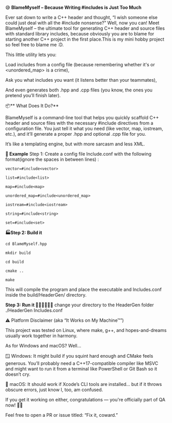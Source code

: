 😅 **BlameMyself – Because Writing #includes is Just Too Much**

Ever sat down to write a C++ header and thought, “I wish someone else could just deal with all the #include nonsense?” Well, now you can! Meet BlameMyself – the ultimate tool for generating C++ header and source files with standard library includes, because obviously you are to blame for starting another C++ project in the first place.This is my mini hobby project so feel free to blame me :D.

This little utility lets you:

Load includes from a config file (because remembering whether it's <map> or <unordered_map> is a crime),

Ask you what includes you want (it listens better than your teammates),

And even generates both .hpp and .cpp files (you know, the ones you pretend you’ll finish later).

📦** What Does It Do?**

BlameMyself is a command-line tool that helps you quickly scaffold C++ header and source files with the necessary #include directives from a configuration file. You just tell it what you need (like vector, map, iostream, etc.), and it’ll generate a proper .hpp and optional .cpp file for you.

It’s like a templating engine, but with more sarcasm and less XML.

**🧪 Example**
Step 1: Create a config file
Include.conf with the following format(ignore the spaces in between lines) :

    vector=#include<vector>
    
    list=#include<list>
    
    map=#include<map>
    
    unordered_map=#include<unordered_map>
    
    iostream=#include<iostream>
    
    string=#include<string>
    
    set=#include<set>

**🏭Step 2: Build it**
    
    cd BlameMyself.hpp
    
    mkdir build
    
    cd build
    
    cmake ..
    
    make

This will compile the program and place the executable and Includes.conf inside the build/HeaderGen/ directory.

**Step 3: Run it 🏃‍♂️🏃‍♂️🏃‍♂️**
    change your directory to the HeaderGen folder
    ./HeaderGen <FileName> Includes.conf


⚠️ Platform Disclaimer (aka “It Works on My Machine™”)

This project was tested on Linux, where make, g++, and hopes-and-dreams usually work together in harmony.

As for Windows and macOS? Well...

🪟 Windows: It might build if you squint hard enough and CMake feels generous. You’ll probably need a C++17-compatible compiler like MSVC and might want to run it from a terminal like PowerShell or Git Bash so it doesn’t cry.

🍎 macOS: It should work if Xcode’s CLI tools are installed... but if it throws obscure errors, just know I, too, am confused.

If you get it working on either, congratulations — you're officially part of QA now! 🧪✨

Feel free to open a PR or issue titled: “Fix it, coward.”



